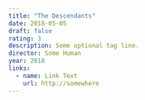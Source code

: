 ```yaml
---
title: "The Descendants"
date: 2018-05-05
draft: false
rating: 3
description: Some optional tag line.
director: Some Human
year: 2018
links:
  - name: Link Text
    url: http://somewhere
---
```

